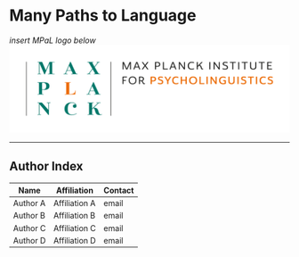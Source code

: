 # Many Paths to Language

*insert MPaL logo below* <!-- Also keep mpi logo? -->
![insert MPaL image here](./MPIfPL_logo_regular.png)

---

## Author Index

|Name|Affiliation|Contact|
|---|---|---|
|Author A|Affiliation A|email|
|Author B|Affiliation B|email|
|Author C|Affiliation C|email|
|Author D|Affiliation D|email|
